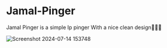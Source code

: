 # Jamal-Pinger
Jamal Pinger is a simple Ip pinger With a nice clean design🥵🥵🥵


![Screenshot 2024-07-14 153748](https://github.com/user-attachments/assets/8ca9300e-1ef3-41cc-9512-fded7476b14f)
